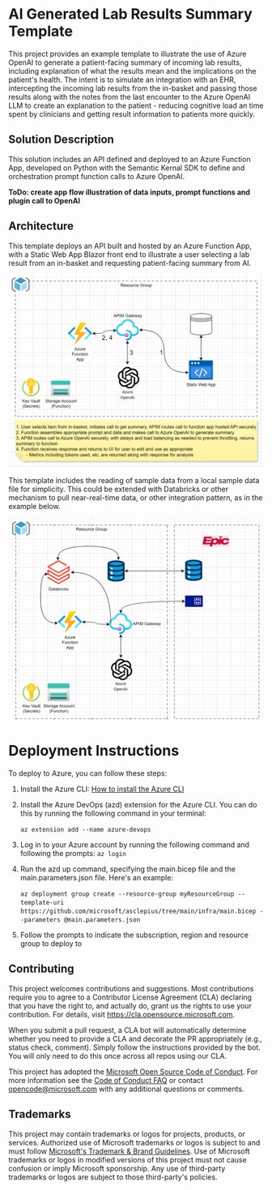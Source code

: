 # AI Generated Lab Results Summary Template
This project provides an example template to illustrate the use of Azure OpenAI to generate a patient-facing summary of incoming lab results, including explanation of what the results mean and the implications on the patient's health. The intent is to simulate an integration with an EHR, intercepting the incoming lab results from the in-basket and passing those results along with the notes from the last encounter to the Azure OpenAI LLM to create an explanation to the patient - reducing cognitive load an time spent by clinicians and getting result information to patients more quickly.

## Solution Description
This solution includes an API defined and deployed to an Azure Function App, developed on Python with the Semantic Kernal SDK to define and orchestration prompt function calls to Azure OpenAI. 

**ToDo: create app flow illustration of data inputs, prompt functions and plugin call to OpenAI**

## Architecture
This template deploys an API built and hosted by an Azure Function App, with a Static Web App Blazor front end to illustrate a user selecting a lab result from an in-basket and requesting patient-facing summary from AI. 

![Template Architecture](./docs/LabSum_Template_Architecture.png)

This template includes the reading of sample data from a local sample data file for simplicity. This could be extended with Databricks or other mechanism to pull near-real-time data, or other integration pattern, as in the example below.

![Example Integration Pattern with Databricks](./docs/LabSum_Extension_Example.png)

# Deployment Instructions
To deploy to Azure, you can follow these steps:

1. Install the Azure CLI: [How to install the Azure CLI](https://learn.microsoft.com/en-us/cli/azure/install-azure-cli)

2. Install the Azure DevOps (azd) extension for the Azure CLI. You can do this by running the following command in your terminal:

    `az extension add --name azure-devops`

3. Log in to your Azure account by running the following command and following the prompts:
    `az login`

4. Run the azd up command, specifying the main.bicep file and the main.parameters.json file. Here's an example:

    ```az deployment group create --resource-group myResourceGroup --template-uri https://github.com/microsoft/asclepius/tree/main/infra/main.bicep --parameters @main.parameters.json```

6. Follow the prompts to indicate the subscription, region and resource group to deploy to

## Contributing

This project welcomes contributions and suggestions.  Most contributions require you to agree to a
Contributor License Agreement (CLA) declaring that you have the right to, and actually do, grant us
the rights to use your contribution. For details, visit https://cla.opensource.microsoft.com.

When you submit a pull request, a CLA bot will automatically determine whether you need to provide
a CLA and decorate the PR appropriately (e.g., status check, comment). Simply follow the instructions
provided by the bot. You will only need to do this once across all repos using our CLA.

This project has adopted the [Microsoft Open Source Code of Conduct](https://opensource.microsoft.com/codeofconduct/).
For more information see the [Code of Conduct FAQ](https://opensource.microsoft.com/codeofconduct/faq/) or
contact [opencode@microsoft.com](mailto:opencode@microsoft.com) with any additional questions or comments.

## Trademarks

This project may contain trademarks or logos for projects, products, or services. Authorized use of Microsoft 
trademarks or logos is subject to and must follow 
[Microsoft's Trademark & Brand Guidelines](https://www.microsoft.com/en-us/legal/intellectualproperty/trademarks/usage/general).
Use of Microsoft trademarks or logos in modified versions of this project must not cause confusion or imply Microsoft sponsorship.
Any use of third-party trademarks or logos are subject to those third-party's policies.
